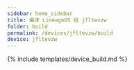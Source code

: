 ```yaml
---
sidebar: home_sidebar
title: 编译 LineageOS 给 jfltevzw
folder: build
permalink: /devices/jfltevzw/build
device: jfltevzw
---
```

{% include templates/device_build.md %}
